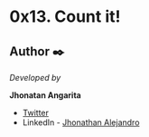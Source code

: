 # 0x13. Count it!



## Author ✒️

_Developed by_

**Jhonatan Angarita**

- [Twitter](https://twitter.com/Alejandro_Angar)
- LinkedIn - [Jhonathan Alejandro](https://github.com/JhonathanAlejandro01)